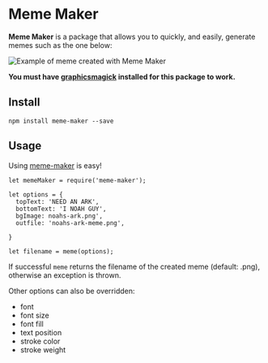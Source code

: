 Meme Maker
==========

**Meme Maker** is a package that allows you to quickly, and easily, generate memes such as the one below:

![Example of meme created with Meme Maker](http://i.imgur.com/2s8NYvM.png)

**You must have [graphicsmagick](http://www.graphicsmagick.org/index.html) installed for this package to work.**

Install
-------

    npm install meme-maker --save

Usage
-----

Using [meme-maker]() is easy!

```
let memeMaker = require('meme-maker');

let options = {
  topText: 'NEED AN ARK',
  bottomText: 'I NOAH GUY',
  bgImage: noahs-ark.png',
  outfile: 'noahs-ark-meme.png',

}

let filename = meme(options);
```

If successful `meme` returns the filename of the created meme (default: .png), otherwise an exception is thrown.

Other options can also be overridden:

* font
* font size
* font fill
* text position
* stroke color
* stroke weight
